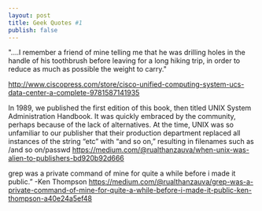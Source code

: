 ```yaml
---
layout: post
title: Geek Quotes #1
publish: false
---
```


"....I remember a friend of mine telling me that he was drilling holes in the handle of his toothbrush before leaving for a long hiking trip, in order to reduce as much as possible the weight to carry."

http://www.ciscopress.com/store/cisco-unified-computing-system-ucs-data-center-a-complete-9781587141935

In 1989, we published the first edition of this book, then titled UNIX System Administration Handbook. It was quickly embraced by the community, perhaps because of the lack of alternatives. At the time, UNIX was so unfamiliar to our publisher that their production department replaced all instances of the string “etc” with “and so on,” resulting in filenames such as /and so on/passwd
https://medium.com/@rualthanzauva/when-unix-was-alien-to-publishers-bd920b92d666

grep was a private command of mine for quite a while before i made it public.” -Ken Thompson
https://medium.com/@rualthanzauva/grep-was-a-private-command-of-mine-for-quite-a-while-before-i-made-it-public-ken-thompson-a40e24a5ef48
